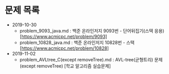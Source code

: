 # 문제 목록

- 2019-10-30
  - problem_9093_java.md : 백준 온라인저지 9093번 - 단어뒤집기(스택 응용) [https://www.acmicpc.net/problem/9093]
  - problem_10828_java.md : 백준 온라인저지 10828번 - 스택 [https://www.acmicpc.net/problem/10828]
- 2019-11-02
  - problem_AVLtree_C(except removeTree).md : AVL-tree(균형트리) 문제 (except removeTree) [학교 알고리즘 실습문제]
